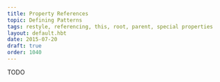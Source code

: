 ```yaml
---
title: Property References
topic: Defining Patterns
tags: restyle, referencing, this, root, parent, special properties
layout: default.hbt
date: 2015-07-20
draft: true
order: 1040
---
```


TODO